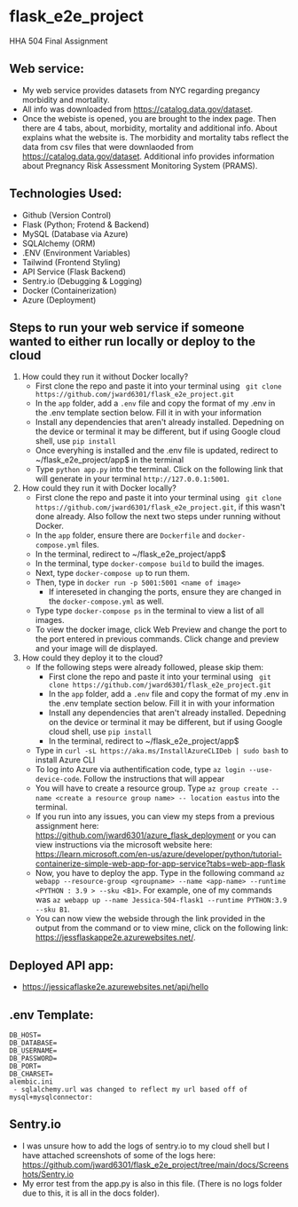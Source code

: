 # flask_e2e_project
HHA 504 Final Assignment

## Web service:
* My web service provides datasets from NYC regarding pregancy morbidity and mortality.
* All info was downloaded from https://catalog.data.gov/dataset.
* Once the webiste is opened, you are brought to the index page. Then there are 4 tabs, about, morbidity, mortality and additional info. About explains what the website is. The morbidity and mortality tabs reflect the data from csv files that were downlaoded from https://catalog.data.gov/dataset. Additional info provides information about Pregnancy Risk Assessment Monitoring System (PRAMS).


## Technologies Used:
- Github (Version Control)
- Flask (Python; Frotend & Backend)
- MySQL (Database via Azure)
- SQLAlchemy (ORM)
- .ENV (Environment Variables)
- Tailwind (Frontend Styling)
- API Service (Flask Backend)
- Sentry.io (Debugging & Logging)
- Docker (Containerization)
- Azure (Deployment)

## Steps to run your web service if someone wanted to either run locally or deploy to the cloud
1. How could they run it without Docker locally?
    - First clone the repo and paste it into your terminal using ` git clone https://github.com/jward6301/flask_e2e_project.git`
    - In the `app` folder, add a `.env` file and copy the format of my .env in the .env template section below. Fill it in with your information
    - Install any dependencies that aren't already installed. Depedning on the device or terminal it may be different, but if using Google cloud shell, use `pip install`
    - Once everyhing is installed and the .env file is updated, redirect to ~/flask_e2e_project/app$ in the terminal
    - Type `python app.py` into the terminal. Click on the following link that will generate in your terminal `http://127.0.0.1:5001`. 
2. How could they run it with Docker locally?
    - First clone the repo and paste it into your terminal using ` git clone https://github.com/jward6301/flask_e2e_project.git`, if this wasn't done already. Also follow the next two steps under running without Docker.
    - In the `app` folder, ensure there are `Dockerfile` and `docker-compose.yml` files.
    - In the terminal, redirect to ~/flask_e2e_project/app$ 
    - In the terminal, type `docker-compose build` to build the images.
    - Next, type `docker-compose up` to run them.
    - Then, type in `docker run -p 5001:5001 <name of image>`
        - If intereseted in changing the ports, ensure they are changed in the `docker-compose.yml` as well.
    - Type type `docker-compose ps` in the terminal to view a list of all images.
    - To view the docker image, click Web Preview and change the port to the port entered in previous commands. Click change and preview and your image will de displayed. 
3. How could they deploy it to the cloud?
    - If the following steps were already followed, please skip them:
         - First clone the repo and paste it into your terminal using ` git clone https://github.com/jward6301/flask_e2e_project.git`
         - In the `app` folder, add a `.env` file and copy the format of my .env in the .env template section below. Fill it in with your information
         - Install any dependencies that aren't already installed. Depedning on the device or terminal it may be different, but if using Google cloud shell, use `pip install`
         - In the terminal, redirect to ~/flask_e2e_project/app$ 
    - Type in `curl -sL https://aka.ms/InstallAzureCLIDeb | sudo bash` to install Azure CLI
    - To log into Azure via authentification code, type `az login --use-device-code`. Follow the instructions that will appear
    - You will have to create a resource group. Type `az group create --name <create a resource group name> -- location eastus` into the terminal.
    - If you run into any issues, you can view my steps from a previous assignment here: https://github.com/jward6301/azure_flask_deployment or you can view instructions via the microsoft website here: https://learn.microsoft.com/en-us/azure/developer/python/tutorial-containerize-simple-web-app-for-app-service?tabs=web-app-flask
    - Now, you have to deploy the app. Type in the following command `az webapp --resource-group <groupname> --name <app-name> --runtime <PYTHON : 3.9 > --sku <B1>`. For example, one of my commands was `az webapp up --name Jessica-504-flask1 --runtime PYTHON:3.9 --sku B1`.
    - You can now view the webside through the link provided in the output from the command or to view mine, click on the following link: https://jessflaskappe2e.azurewebsites.net/. 


## Deployed API app: 
* https://jessicaflaske2e.azurewebsites.net/api/hello

## .env Template:

``````
DB_HOST=
DB_DATABASE=
DB_USERNAME=
DB_PASSWORD=
DB_PORT=
DB_CHARSET=
alembic.ini 
 - sqlalchemy.url was changed to reflect my url based off of mysql+mysqlconnector:
``````

## Sentry.io
- I was unsure how to add the logs of sentry.io to my cloud shell but I have attached screenshots of some of the logs here: https://github.com/jward6301/flask_e2e_project/tree/main/docs/Screenshots/Sentry.io
- My error test from the app.py is also in this file. (There is no logs folder due to this, it is all in the docs folder). 


